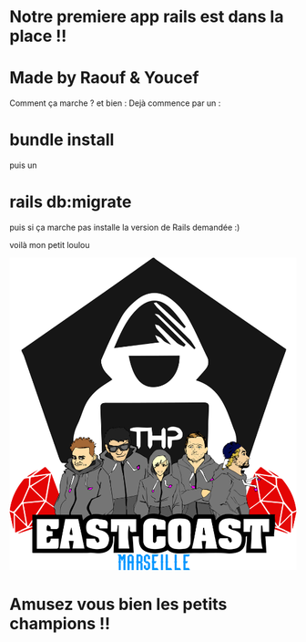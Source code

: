 #                                        Notre premiere app rails est dans la place !!

#                                                   Made by Raouf & Youcef 

Comment ça marche ? et bien :
Dejà commence par un : <br>
# bundle install <br>
puis un <br>
# rails db:migrate <br>

puis si ça marche pas installe la version de Rails demandée :)

voilà mon petit loulou

![alt tag](1.png)


#                                          Amusez vous bien les petits champions !!



